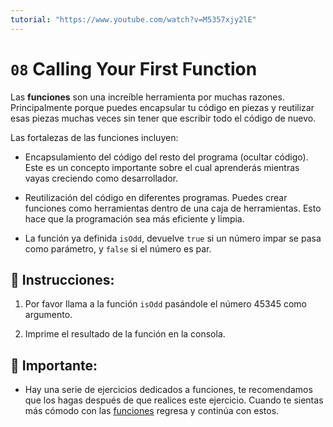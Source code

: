 ```yaml
---
tutorial: "https://www.youtube.com/watch?v=M5357xjy2lE"
---
```


# `08` Calling Your First Function

Las **funciones** son una increíble herramienta por muchas razones. Principalmente porque puedes encapsular tu código en piezas y reutilizar esas piezas muchas veces sin tener que escribir todo el código de nuevo. 

Las fortalezas de las funciones incluyen:

- Encapsulamiento del código del resto del programa (ocultar código). Este es un concepto importante sobre el cual aprenderás mientras vayas creciendo como desarrollador.

- Reutilización del código en diferentes programas. Puedes crear funciones como herramientas dentro de una caja de herramientas. Esto hace que la programación sea más eficiente y limpia.

- La función ya definida `isOdd`, devuelve `true` si un número impar se pasa como parámetro, y `false` si el número es par. 

## 📝 Instrucciones:

1. Por favor llama a la función `isOdd` pasándole el número 45345 como argumento.

2. Imprime el resultado de la función en la consola.

## 🔎 Importante: 

+ Hay una serie de ejercicios dedicados a funciones, te recomendamos que los hagas después de que realices este ejercicio. Cuando te sientas más cómodo con las [funciones](https://github.com/4GeeksAcademy/javascript-functions-exercises-tutorial) regresa y continúa con estos.
